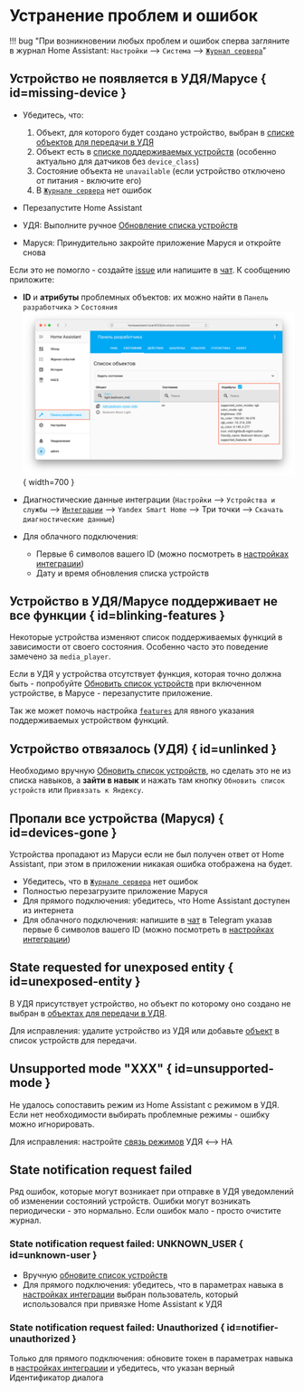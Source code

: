 # Устранение проблем и ошибок

!!! bug "При возникновении любых проблем и ошибок сперва загляните в журнал Home Assistant: `Настройки` --> `Система` --> [`Журнал сервера`](https://my.home-assistant.io/redirect/logs/)"

## Устройство не появляется в УДЯ/Марусе { id=missing-device }

* Убедитесь, что:
     1. Объект, для которого будет создано устройство, выбран в [списке объектов для передачи в УДЯ](./config/filter.md)
     2. Объект есть в [списке поддерживаемых устройств](./supported-devices.md) (особенно актуально для датчиков без `device_class`)
     3. Состояние объекта не `unavailable` (если устройство отключено от питания - включите его)
     4. В [`Журнале сервера`](https://my.home-assistant.io/redirect/logs/) нет ошибок

* Перезапустите Home Assistant
* УДЯ: Выполните ручное [Обновление списка устройств](./platforms/yandex.md#discovery)
* Маруся: Принудительно закройте приложение Маруся и откройте снова

Если это не помогло - создайте [issue](https://github.com/dext0r/yandex_smart_home/issues) или напишите в [чат](https://t.me/yandex_smart_home).
К сообщению приложите:

* **ID** и **атрибуты** проблемных объектов: их можно найти в `Панель разработчика` > `Состояния`
  ![](./assets/images/entity-state.png){ width=700 }

* Диагностические данные интеграции (`Настройки` --> `Устройства и службы` --> [`Интеграции`](https://my.home-assistant.io/redirect/integrations/) --> `Yandex Smart Home` --> Три точки --> `Скачать диагностические данные`)
* Для облачного подключения:
    * Первые 6 символов вашего ID (можно посмотреть в [настройках интеграции](./config/getting-started.md#gui))
    * Дату и время обновления списка устройств

## Устройство в УДЯ/Марусе поддерживает не все функции { id=blinking-features }

Некоторые устройства изменяют список поддерживаемых функций в зависимости от своего состояния. Особенно часто это поведение замечено за `media_player`.

Если в УДЯ у устройства отсутствует функция, которая точно должна быть - попробуйте [Обновить список устройств](./platforms/yandex.md#discovery) при включенном устройстве, в Марусе - перезапустите приложение.

Так же может помочь настройка [`features`](./config/entity.md#features) для явного указания поддерживаемых устройством функций.

## Устройство отвязалось (УДЯ) { id=unlinked }

Необходимо вручную [Обновить список устройств](./platforms/yandex.md#discovery), но сделать это не из списка навыков, а **зайти в навык** и нажать там кнопку `Обновить список устройств` или `Привязать к Яндексу`.

## Пропали все устройства (Маруся) { id=devices-gone }

Устройства пропадают из Маруси если не был получен ответ от Home Assistant, при этом в приложении никакая ошибка отображена на будет.

* Убедитесь, что в [`Журнале сервера`](https://my.home-assistant.io/redirect/logs/) нет ошибок
* Полностью перезагрузите приложение Маруся
* Для прямого подключения: убедитесь, что Home Assistant доступен из интернета
* Для облачного подключения: напишите в [чат](https://t.me/yandex_smart_home) в Telegram указав первые 6 символов вашего ID (можно посмотреть в [настройках интеграции](./config/getting-started.md#gui))

## State requested for unexposed entity { id=unexposed-entity }

В УДЯ присутствует устройство, но объект по которому оно создано не выбран в [объектах для передачи в УДЯ](./config/filter.md).

Для исправления: удалите устройство из УДЯ или добавьте [объект](./faq.md#get-entity-id-yandex) в список устройств для передачи.

## Unsupported mode "XXX" { id=unsupported-mode }

Не удалось сопоставить режим из Home Assistant c режимом в УДЯ. Если нет необходимости выбирать проблемные режимы - ошибку можно игнорировать.

Для исправления: настройте [связь режимов](./config/modes.md) УДЯ <--> HA

## State notification request failed

Ряд ошибок, которые могут возникает при отправке в УДЯ уведомлений об изменении состояний устройств. Ошибки могут возникать периодически - это нормально. Если ошибок мало - просто очистите журнал.

### State notification request failed: UNKNOWN_USER { id=unknown-user }

* Вручную [обновите список устройств](./platforms/yandex.md#discovery)
* Для прямого подключения: убедитесь, что в параметрах навыка в [настройках интеграции](./config/getting-started.md#gui) выбран пользователь, который использовался при привязке Home Assistant к УДЯ

### State notification request failed: Unauthorized { id=notifier-unauthorized }

Только для прямого подключения: обновите токен в параметрах навыка в [настройках интеграции](./config/getting-started.md#gui) и убедитесь, что указан верный Идентификатор диалога

